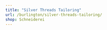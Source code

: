 ```yaml
---
title: "Silver Threads Tailoring"
url: /burlington/silver-threads-tailoring/
shop: Schneiderei
---
```

